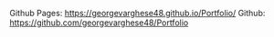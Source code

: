 Github Pages: https://georgevarghese48.github.io/Portfolio/
Github: https://github.com/georgevarghese48/Portfolio